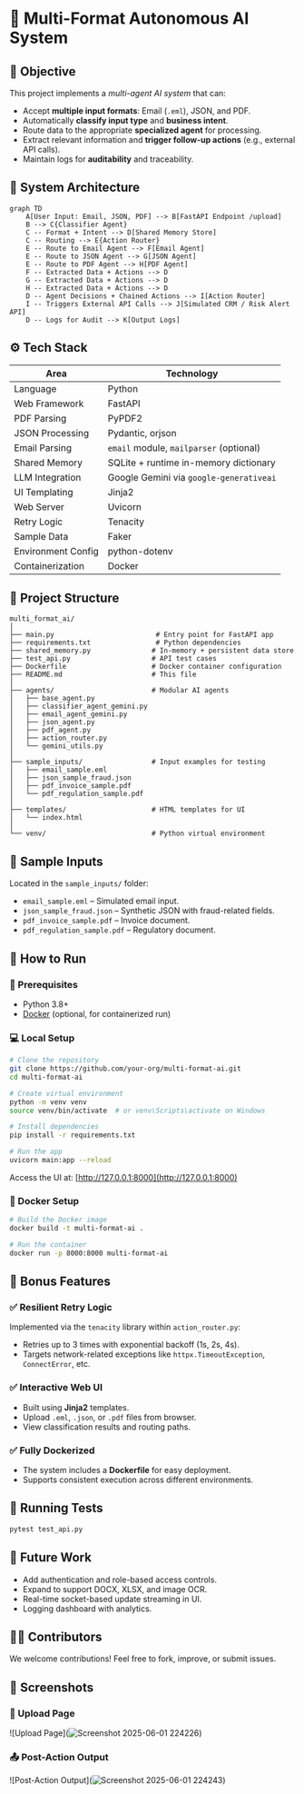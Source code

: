 # 🚀 Multi-Format Autonomous AI System

## 📌 Objective

This project implements a *multi-agent AI system* that can:

* Accept **multiple input formats**: Email (`.eml`), JSON, and PDF.
* Automatically **classify input type** and **business intent**.
* Route data to the appropriate **specialized agent** for processing.
* Extract relevant information and **trigger follow-up actions** (e.g., external API calls).
* Maintain logs for **auditability** and traceability.



## 🧠 System Architecture

```mermaid
graph TD
    A[User Input: Email, JSON, PDF] --> B[FastAPI Endpoint /upload]
    B --> C{Classifier Agent}
    C -- Format + Intent --> D[Shared Memory Store]
    C -- Routing --> E{Action Router}
    E -- Route to Email Agent --> F[Email Agent]
    E -- Route to JSON Agent --> G[JSON Agent]
    E -- Route to PDF Agent --> H[PDF Agent]
    F -- Extracted Data + Actions --> D
    G -- Extracted Data + Actions --> D
    H -- Extracted Data + Actions --> D
    D -- Agent Decisions + Chained Actions --> I[Action Router]
    I -- Triggers External API Calls --> J[Simulated CRM / Risk Alert API]
    D -- Logs for Audit --> K[Output Logs]
```



## ⚙️ Tech Stack

| Area               | Technology                              |
| ------------------ | --------------------------------------- |
| Language           | Python                                  |
| Web Framework      | FastAPI                                 |
| PDF Parsing        | PyPDF2                                  |
| JSON Processing    | Pydantic, orjson                        |
| Email Parsing      | `email` module, `mailparser` (optional) |
| Shared Memory      | SQLite + runtime in-memory dictionary   |
| LLM Integration    | Google Gemini via `google-generativeai` |
| UI Templating      | Jinja2                                  |
| Web Server         | Uvicorn                                 |
| Retry Logic        | Tenacity                                |
| Sample Data        | Faker                                   |
| Environment Config | python-dotenv                           |
| Containerization   | Docker                                  |



## 📁 Project Structure

```
multi_format_ai/
│
├── main.py                         # Entry point for FastAPI app
├── requirements.txt                # Python dependencies
├── shared_memory.py               # In-memory + persistent data store
├── test_api.py                    # API test cases
├── Dockerfile                     # Docker container configuration
├── README.md                      # This file
│
├── agents/                        # Modular AI agents
│   ├── base_agent.py
│   ├── classifier_agent_gemini.py
│   ├── email_agent_gemini.py
│   ├── json_agent.py
│   ├── pdf_agent.py
│   ├── action_router.py
│   └── gemini_utils.py
│
├── sample_inputs/                 # Input examples for testing
│   ├── email_sample.eml
│   ├── json_sample_fraud.json
│   ├── pdf_invoice_sample.pdf
│   └── pdf_regulation_sample.pdf
│
├── templates/                     # HTML templates for UI
│   └── index.html
│
└── venv/                          # Python virtual environment
```



## 🧪 Sample Inputs

Located in the `sample_inputs/` folder:

* `email_sample.eml` – Simulated email input.
* `json_sample_fraud.json` – Synthetic JSON with fraud-related fields.
* `pdf_invoice_sample.pdf` – Invoice document.
* `pdf_regulation_sample.pdf` – Regulatory document.



## 🧰 How to Run

### 🔧 Prerequisites

* Python 3.8+
* [Docker](https://www.docker.com/) (optional, for containerized run)



### 💻 Local Setup

```bash
# Clone the repository
git clone https://github.com/your-org/multi-format-ai.git
cd multi-format-ai

# Create virtual environment
python -m venv venv
source venv/bin/activate  # or venv\Scripts\activate on Windows

# Install dependencies
pip install -r requirements.txt

# Run the app
uvicorn main:app --reload
```

Access the UI at: [http://127.0.0.1:8000](http://127.0.0.1:8000)



### 🐳 Docker Setup

```bash
# Build the Docker image
docker build -t multi-format-ai .

# Run the container
docker run -p 8000:8000 multi-format-ai
```



## 🌟 Bonus Features

### ✅ Resilient Retry Logic

Implemented via the `tenacity` library within `action_router.py`:

* Retries up to 3 times with exponential backoff (1s, 2s, 4s).
* Targets network-related exceptions like `httpx.TimeoutException`, `ConnectError`, etc.



### ✅ Interactive Web UI

* Built using **Jinja2** templates.
* Upload `.eml`, `.json`, or `.pdf` files from browser.
* View classification results and routing paths.



### ✅ Fully Dockerized

* The system includes a **Dockerfile** for easy deployment.
* Supports consistent execution across different environments.



## 🧪 Running Tests

```bash
pytest test_api.py
```



## 🔮 Future Work

* Add authentication and role-based access controls.
* Expand to support DOCX, XLSX, and image OCR.
* Real-time socket-based update streaming in UI.
* Logging dashboard with analytics.



## 👨‍💻 Contributors

We welcome contributions! Feel free to fork, improve, or submit issues.

## 📸 Screenshots

### 📨 Upload Page
![Upload Page](![Screenshot 2025-06-01 224226](https://github.com/user-attachments/assets/265ffe9f-b5d2-4496-8764-268dd9b236ef))

### 📤 Post-Action Output
![Post-Action Output](![Screenshot 2025-06-01 224243](https://github.com/user-attachments/assets/6544f328-9c5d-4c5a-ad66-ab940fff0cf7))


